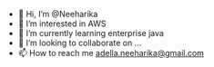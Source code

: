 - 👋 Hi, I’m @Neeharika
- 👀 I’m interested in AWS
- 🌱 I’m currently learning enterprise java
- 💞️ I’m looking to collaborate on ...
- 📫 How to reach me  adella.neeharika@gmail.com

<!---
Neeha19/Neeha19 is a ✨ special ✨ repository because its `README.md` (this file) appears on your GitHub profile.
You can click the Preview link to take a look at your changes.
--->

